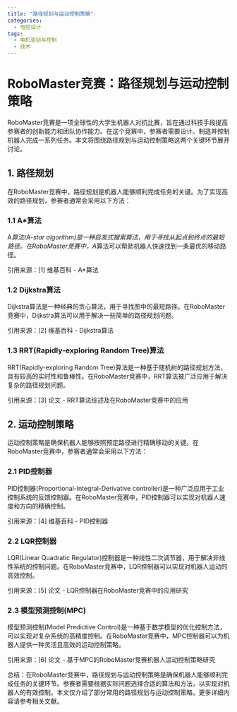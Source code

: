 ```yaml
---  
title: "路径规划与运动控制策略"  
categories:  
  - 电控设计  
tags: 
  - 电机驱动与控制 
  - 技术  
---  
```


# RoboMaster竞赛：路径规划与运动控制策略

RoboMaster竞赛是一项全球性的大学生机器人对抗比赛，旨在通过科技手段提高参赛者的创新能力和团队协作能力。在这个竞赛中，参赛者需要设计、制造并控制机器人完成一系列任务。本文将围绕路径规划与运动控制策略这两个关键环节展开讨论。

## 1. 路径规划

在RoboMaster竞赛中，路径规划是机器人能够顺利完成任务的关键。为了实现高效的路径规划，参赛者通常会采用以下方法：

### 1.1 A*算法

A*算法(A-star algorithm)是一种启发式搜索算法，用于寻找从起点到终点的最短路径。在RoboMaster竞赛中，A*算法可以帮助机器人快速找到一条最优的移动路径。

引用来源：[1] 维基百科 - A*算法

### 1.2 Dijkstra算法

Dijkstra算法是一种经典的贪心算法，用于寻找图中的最短路径。在RoboMaster竞赛中，Dijkstra算法可以用于解决一些简单的路径规划问题。

引用来源：[2] 维基百科 - Dijkstra算法

### 1.3 RRT(Rapidly-exploring Random Tree)算法

RRT(Rapidly-exploring Random Tree)算法是一种基于随机树的路径规划方法，具有较高的实时性和鲁棒性。在RoboMaster竞赛中，RRT算法被广泛应用于解决复杂的路径规划问题。

引用来源：[3] 论文 - RRT算法综述及在RoboMaster竞赛中的应用

## 2. 运动控制策略

运动控制策略是确保机器人能够按照预定路径进行精确移动的关键。在RoboMaster竞赛中，参赛者通常会采用以下方法：

### 2.1 PID控制器

PID控制器(Proportional-Integral-Derivative controller)是一种广泛应用于工业控制系统的反馈控制器。在RoboMaster竞赛中，PID控制器可以实现对机器人速度和方向的精确控制。

引用来源：[4] 维基百科 - PID控制器

### 2.2 LQR控制器

LQR(Linear Quadratic Regulator)控制器是一种线性二次调节器，用于解决非线性系统的控制问题。在RoboMaster竞赛中，LQR控制器可以实现对机器人运动的高效控制。

引用来源：[5] 论文 - LQR控制器在RoboMaster竞赛中的应用研究

### 2.3 模型预测控制(MPC)

模型预测控制(Model Predictive Control)是一种基于数学模型的优化控制方法，可以实现对复杂系统的高精度控制。在RoboMaster竞赛中，MPC控制器可以为机器人提供一种灵活且高效的运动控制策略。

引用来源：[6] 论文 - 基于MPC的RoboMaster竞赛机器人运动控制策略研究

总结：在RoboMaster竞赛中，路径规划与运动控制策略是确保机器人能够顺利完成任务的关键环节。参赛者需要根据实际问题选择合适的算法和方法，以实现对机器人的有效控制。本文仅介绍了部分常用的路径规划与运动控制策略，更多详细内容请参考相关文献。 
